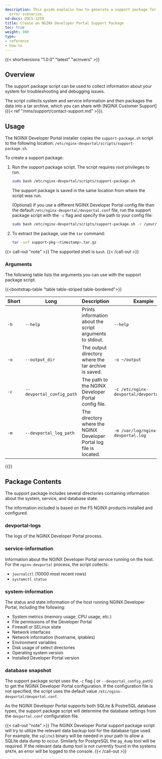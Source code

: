 ```yaml
---
description: This guide explains how to generate a support package for troubleshooting
  error scenarios.
nd-docs: DOCS-1259
title: Create an NGINX Developer Portal Support Package
toc: true
weight: 300
type:
- reference
- how-to
---
```


{{< shortversions "1.0.0" "latest" "acmvers" >}}
## Overview

The support package script can be used to collect information about your system for troubleshooting and debugging issues.

The script collects system and service information and then packages the data into a tar archive, which you can share with [NGINX Customer Support]({{< ref "/nms/support/contact-support.md" >}}).

## Usage

The NGINX Developer Portal installer copies the `support-package.sh` script to the following location: `/etc/nginx-devportal/scripts/support-package.sh`.

To create a support package:

1. Run the support package script. The script requires root privileges to run.

    ``` bash
    sudo bash /etc/nginx-devportal/scripts/support-package.sh
    ```

    The support package is saved in the same location from where the script was run.

    (Optional) If you use a different NGINX Developer Portal config file than the default `/etc/nginx-devportal/devportal.conf` file, run the support package script with the `-c` flag and specify the path to your config file:

      ```bash
      sudo bash /etc/nginx-devportal/scripts/support-package.sh -c /your/config.conf
      ```

2. To extract the package, use the `tar` command:

    ```bash
    tar -xvf support-pkg-<timestamp>.tar.gz
    ```

{{< call-out "note" >}}
The supported shell is `bash`.
{{< /call-out >}}

### Arguments

The following table lists the arguments you can use with the support package script.

{{<bootstrap-table "table table-striped table-bordered">}}

| Short | Long                      | Description                                                         | Example                                  | Default                               |
| ----- | ------------------------- | ------------------------------------------------------------------- | ---------------------------------------- | ------------------------------------- |
| `-h`  | `--help`                  | Prints information about the script arguments to stdout.            | `--help`                                 | N/A                                   |
| `-o`  | `--output_dir`            | The output directory where the tar archive is saved.                | `-o ~/output`                            | `$(pwd)`                              |
| `-c`  | `--devportal_config_path` | The path to the NGINX Developer Portal config file.                 | `-c /etc/nginx-devportal/devportal.conf` | `/etc/nginx-devportal/devportal.conf` |
| `-m`  | `--devportal_log_path`    | The directory where the NGINX Developer Portal log file is located. | `-m /var/log/nginx-devportal.log`        | `/var/log/nginx-devportal.log`        |

{{</bootstrap-table>}}

## Package Contents

The support package includes several directories containing information about the system, service, and database state.

The information included is based on the F5 NGINX products installed and configured.

### devportal-logs

The logs of the NGINX Developer Portal process.

### service-information

Information about the NGINX Developer Portal service running on the host. For the `nginx-devportal` process, the script collects:

- `journalctl` (10000 most recent rows)
- `systemctl status`

### system-information

The status and state information of the host running NGINX Developer Portal, including the following:

- System metrics (memory usage, CPU usage, etc.)
- File permissions of the Developer Portal
- Firewall or SELinux state
- Network interfaces
- Network information (hostname, iptables)
- Environment variables
- Disk usage of select directories
- Operating system version
- Installed Developer Portal version

### database snapshot

The support package script uses the `-c` flag ( or `--devportal_config_path`) to get the NGINX Developer Portal configuration. If the configuration file is not specified, the script uses the default value `/etc/nginx-devportal/devportal.conf`.

As the NGINX Developer Portal supports both SQLite & PostreSQL database types, the support package script will determine the database settings from the `devportal.conf` configuration file.

{{< call-out "note" >}}
The NGINX Developer Portal support package script will try to utilize the relevant data backup tool for the database type used.  For example, the `sqlite3` binary will be needed in your path to allow a SQLite data dump to occur.  Similarly for PostgreSQL the `pg_dump` tool will be required.  If the relevant data dump tool is not currently found in the systems `$PATH`, an error will be logged to the console.
{{< /call-out >}}

